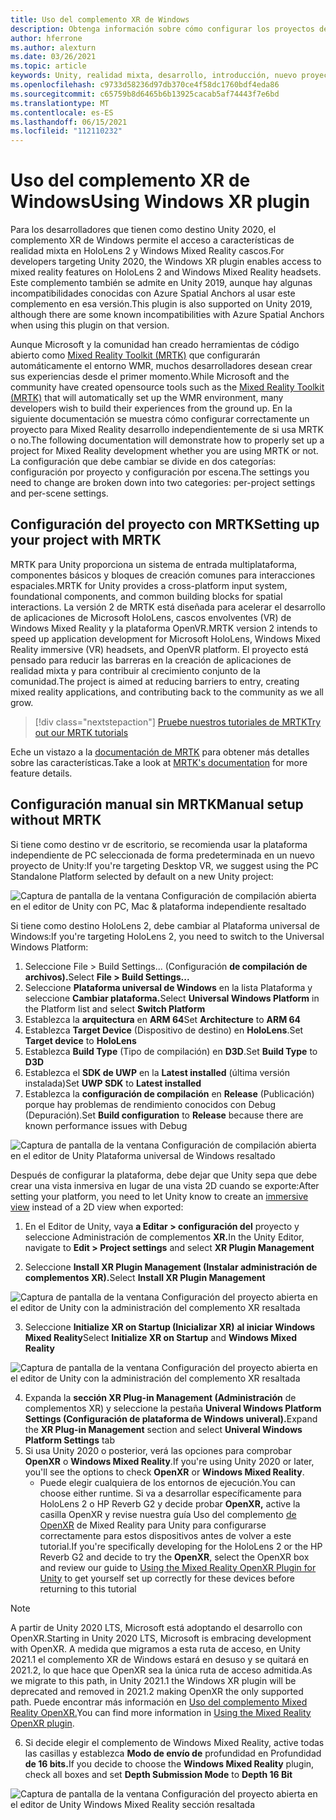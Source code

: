 ```yaml
---
title: Uso del complemento XR de Windows
description: Obtenga información sobre cómo configurar los proyectos de Unity con y sin MRTK mediante la compatibilidad con Windows XR.
author: hferrone
ms.author: alexturn
ms.date: 03/26/2021
ms.topic: article
keywords: Unity, realidad mixta, desarrollo, introducción, nuevo proyecto, Windows Mixed Reality, UWP, XR, rendimiento, heredado, mrtk, windows
ms.openlocfilehash: c9733d58236d97db370ce4f58dc1760bdf4eda86
ms.sourcegitcommit: c65759b8d6465b6b13925cacab5af74443f7e6bd
ms.translationtype: MT
ms.contentlocale: es-ES
ms.lasthandoff: 06/15/2021
ms.locfileid: "112110232"
---
```

# <a name="using-windows-xr-plugin"></a><span data-ttu-id="0b8b8-104">Uso del complemento XR de Windows</span><span class="sxs-lookup"><span data-stu-id="0b8b8-104">Using Windows XR plugin</span></span>

<span data-ttu-id="0b8b8-105">Para los desarrolladores que tienen como destino Unity 2020, el complemento XR de Windows permite el acceso a características de realidad mixta en HoloLens 2 y Windows Mixed Reality cascos.</span><span class="sxs-lookup"><span data-stu-id="0b8b8-105">For developers targeting Unity 2020, the Windows XR plugin enables access to mixed reality features on HoloLens 2 and Windows Mixed Reality headsets.</span></span>  <span data-ttu-id="0b8b8-106">Este complemento también se admite en Unity 2019, aunque hay algunas incompatibilidades conocidas con Azure Spatial Anchors al usar este complemento en esa versión.</span><span class="sxs-lookup"><span data-stu-id="0b8b8-106">This plugin is also supported on Unity 2019, although there are some known incompatibilities with Azure Spatial Anchors when using this plugin on that version.</span></span>

<span data-ttu-id="0b8b8-107">Aunque Microsoft y la comunidad han creado herramientas de código abierto como [Mixed Reality Toolkit (MRTK)](/windows/mixed-reality/mrtk-unity/configuration/usingupm) que configurarán automáticamente el entorno WMR, muchos desarrolladores desean crear sus experiencias desde el primer momento.</span><span class="sxs-lookup"><span data-stu-id="0b8b8-107">While Microsoft and the community have created opensource tools such as the [Mixed Reality Toolkit (MRTK)](/windows/mixed-reality/mrtk-unity/configuration/usingupm) that will automatically set up the WMR environment, many developers wish to build their experiences from the ground up.</span></span>  <span data-ttu-id="0b8b8-108">En la siguiente documentación se muestra cómo configurar correctamente un proyecto para Mixed Reality desarrollo independientemente de si usa MRTK o no.</span><span class="sxs-lookup"><span data-stu-id="0b8b8-108">The following documentation will demonstrate how to properly set up a project for Mixed Reality development whether you are using MRTK or not.</span></span>  <span data-ttu-id="0b8b8-109">La configuración que debe cambiar se divide en dos categorías: configuración por proyecto y configuración por escena.</span><span class="sxs-lookup"><span data-stu-id="0b8b8-109">The settings you need to change are broken down into two categories: per-project settings and per-scene settings.</span></span>

## <a name="setting-up-your-project-with-mrtk"></a><span data-ttu-id="0b8b8-110">Configuración del proyecto con MRTK</span><span class="sxs-lookup"><span data-stu-id="0b8b8-110">Setting up your project with MRTK</span></span>

<span data-ttu-id="0b8b8-111">MRTK para Unity proporciona un sistema de entrada multiplataforma, componentes básicos y bloques de creación comunes para interacciones espaciales.</span><span class="sxs-lookup"><span data-stu-id="0b8b8-111">MRTK for Unity provides a cross-platform input system, foundational components, and common building blocks for spatial interactions.</span></span> <span data-ttu-id="0b8b8-112">La versión 2 de MRTK está diseñada para acelerar el desarrollo de aplicaciones de Microsoft HoloLens, cascos envolventes (VR) de Windows Mixed Reality y la plataforma OpenVR.</span><span class="sxs-lookup"><span data-stu-id="0b8b8-112">MRTK version 2 intends to speed up application development for Microsoft HoloLens, Windows Mixed Reality immersive (VR) headsets, and OpenVR platform.</span></span> <span data-ttu-id="0b8b8-113">El proyecto está pensado para reducir las barreras en la creación de aplicaciones de realidad mixta y para contribuir al crecimiento conjunto de la comunidad.</span><span class="sxs-lookup"><span data-stu-id="0b8b8-113">The project is aimed at reducing barriers to entry, creating mixed reality applications, and contributing back to the community as we all grow.</span></span>

> [!div class="nextstepaction"]
> [<span data-ttu-id="0b8b8-114">Pruebe nuestros tutoriales de MRTK</span><span class="sxs-lookup"><span data-stu-id="0b8b8-114">Try out our MRTK tutorials</span></span>](./tutorials/mr-learning-base-02.md?tabs=winxr)

<span data-ttu-id="0b8b8-115">Eche un vistazo a la [documentación de MRTK](/windows/mixed-reality/mrtk-unity) para obtener más detalles sobre las características.</span><span class="sxs-lookup"><span data-stu-id="0b8b8-115">Take a look at [MRTK's documentation](/windows/mixed-reality/mrtk-unity) for more feature details.</span></span>

## <a name="manual-setup-without-mrtk"></a><span data-ttu-id="0b8b8-116">Configuración manual sin MRTK</span><span class="sxs-lookup"><span data-stu-id="0b8b8-116">Manual setup without MRTK</span></span>

<span data-ttu-id="0b8b8-117">Si tiene como destino vr de escritorio, se recomienda usar la plataforma independiente de PC seleccionada de forma predeterminada en un nuevo proyecto de Unity:</span><span class="sxs-lookup"><span data-stu-id="0b8b8-117">If you're targeting Desktop VR, we suggest using the PC Standalone Platform selected by default on a new Unity project:</span></span>

![Captura de pantalla de la ventana Configuración de compilación abierta en el editor de Unity con PC, Mac & plataforma independiente resaltado](images/wmr-config-img-3.png)

<span data-ttu-id="0b8b8-119">Si tiene como destino HoloLens 2, debe cambiar al Plataforma universal de Windows:</span><span class="sxs-lookup"><span data-stu-id="0b8b8-119">If you're targeting HoloLens 2, you need to switch to the Universal Windows Platform:</span></span>

1.  <span data-ttu-id="0b8b8-120">Seleccione File > Build Settings... (Configuración **de compilación de archivos).**</span><span class="sxs-lookup"><span data-stu-id="0b8b8-120">Select **File > Build Settings...**</span></span>
2.  <span data-ttu-id="0b8b8-121">Seleccione **Plataforma universal de Windows** en la lista Plataforma y seleccione **Cambiar plataforma.**</span><span class="sxs-lookup"><span data-stu-id="0b8b8-121">Select **Universal Windows Platform** in the Platform list and select **Switch Platform**</span></span>
3.  <span data-ttu-id="0b8b8-122">Establezca la **arquitectura** en **ARM 64**</span><span class="sxs-lookup"><span data-stu-id="0b8b8-122">Set **Architecture** to **ARM 64**</span></span>
4.  <span data-ttu-id="0b8b8-123">Establezca **Target Device** (Dispositivo de destino) en **HoloLens**.</span><span class="sxs-lookup"><span data-stu-id="0b8b8-123">Set **Target device** to **HoloLens**</span></span>
5.  <span data-ttu-id="0b8b8-124">Establezca **Build Type** (Tipo de compilación) en **D3D**.</span><span class="sxs-lookup"><span data-stu-id="0b8b8-124">Set **Build Type** to **D3D**</span></span>
6.  <span data-ttu-id="0b8b8-125">Establezca el **SDK de UWP** en la **Latest installed** (última versión instalada)</span><span class="sxs-lookup"><span data-stu-id="0b8b8-125">Set **UWP SDK** to **Latest installed**</span></span>
7.  <span data-ttu-id="0b8b8-126">Establezca la **configuración de compilación** en **Release** (Publicación) porque hay problemas de rendimiento conocidos con Debug (Depuración).</span><span class="sxs-lookup"><span data-stu-id="0b8b8-126">Set **Build configuration** to **Release** because there are known performance issues with Debug</span></span>

![Captura de pantalla de la ventana Configuración de compilación abierta en el editor de Unity Plataforma universal de Windows resaltado](images/wmr-config-img-4.png)

<span data-ttu-id="0b8b8-128">Después de configurar la plataforma, debe dejar [](../../design/app-views.md) que Unity sepa que debe crear una vista inmersiva en lugar de una vista 2D cuando se exporte:</span><span class="sxs-lookup"><span data-stu-id="0b8b8-128">After setting your platform, you need to let Unity know to create an [immersive view](../../design/app-views.md) instead of a 2D view when exported:</span></span>

1. <span data-ttu-id="0b8b8-129">En el Editor de Unity, vaya **a Editar > configuración del** proyecto y seleccione Administración de complementos **XR.**</span><span class="sxs-lookup"><span data-stu-id="0b8b8-129">In the Unity Editor, navigate to **Edit > Project settings** and select **XR Plugin Management**</span></span>

2. <span data-ttu-id="0b8b8-130">Seleccione **Install XR Plugin Management (Instalar administración de complementos XR).**</span><span class="sxs-lookup"><span data-stu-id="0b8b8-130">Select **Install XR Plugin Management**</span></span>

![Captura de pantalla de la ventana Configuración del proyecto abierta en el editor de Unity con la administración del complemento XR resaltada](images/wmr-config-img-5.png)

3. <span data-ttu-id="0b8b8-132">Seleccione **Initialize XR on Startup (Inicializar XR)** **al iniciar Windows Mixed Reality**</span><span class="sxs-lookup"><span data-stu-id="0b8b8-132">Select **Initialize XR on Startup** and **Windows Mixed Reality**</span></span>

![Captura de pantalla de la ventana Configuración del proyecto abierta en el editor de Unity con la administración del complemento XR resaltada](images/wmr-config-img-7.png)

4. <span data-ttu-id="0b8b8-134">Expanda la **sección XR Plug-in Management (Administración** de complementos XR) y seleccione la pestaña **Univeral Windows Platform Settings (Configuración de plataforma de Windows univeral).**</span><span class="sxs-lookup"><span data-stu-id="0b8b8-134">Expand the **XR Plug-in Management** section and select **Univeral Windows Platform Settings** tab</span></span>
5. <span data-ttu-id="0b8b8-135">Si usa Unity 2020 o posterior, verá las opciones para comprobar **OpenXR** o **Windows Mixed Reality**.</span><span class="sxs-lookup"><span data-stu-id="0b8b8-135">If you're using Unity 2020 or later, you'll see the options to check **OpenXR** or **Windows Mixed Reality**.</span></span> 
    * <span data-ttu-id="0b8b8-136">Puede elegir cualquiera de los entornos de ejecución.</span><span class="sxs-lookup"><span data-stu-id="0b8b8-136">You can choose either runtime.</span></span>  <span data-ttu-id="0b8b8-137">Si va a desarrollar específicamente para HoloLens 2 o HP Reverb G2 y decide probar **OpenXR,** active la casilla OpenXR y revise nuestra guía Uso del complemento [de OpenXR](openxr-getting-started.md) de Mixed Reality para Unity para configurarse correctamente para estos dispositivos antes de volver a este tutorial.</span><span class="sxs-lookup"><span data-stu-id="0b8b8-137">If you're specifically developing for the HoloLens 2 or the HP Reverb G2 and decide to try the **OpenXR**, select the OpenXR box and review our guide to [Using the Mixed Reality OpenXR Plugin for Unity](openxr-getting-started.md) to get yourself set up correctly for these devices before returning to this tutorial</span></span>

> [!NOTE]
> <span data-ttu-id="0b8b8-138">A partir de Unity 2020 LTS, Microsoft está adoptando el desarrollo con OpenXR.</span><span class="sxs-lookup"><span data-stu-id="0b8b8-138">Starting in Unity 2020 LTS, Microsoft is embracing development with OpenXR.</span></span>  <span data-ttu-id="0b8b8-139">A medida que migramos a esta ruta de acceso, en Unity 2021.1 el complemento XR de Windows estará en desuso y se quitará en 2021.2, lo que hace que OpenXR sea la única ruta de acceso admitida.</span><span class="sxs-lookup"><span data-stu-id="0b8b8-139">As we migrate to this path, in Unity 2021.1 the Windows XR plugin will be deprecated and removed in 2021.2 making OpenXR the only supported path.</span></span> <span data-ttu-id="0b8b8-140">Puede encontrar más información en [Uso del complemento Mixed Reality OpenXR.](openxr-getting-started.md)</span><span class="sxs-lookup"><span data-stu-id="0b8b8-140">You can find more information in [Using the Mixed Reality OpenXR plugin](openxr-getting-started.md).</span></span>

6. <span data-ttu-id="0b8b8-141">Si decide elegir  el complemento de Windows Mixed Reality, active todas las casillas y establezca **Modo de envío de** profundidad en Profundidad **de 16 bits.**</span><span class="sxs-lookup"><span data-stu-id="0b8b8-141">If you decide to choose the **Windows Mixed Reality** plugin, check all boxes and set **Depth Submission Mode** to **Depth 16 Bit**</span></span>

![Captura de pantalla de la ventana Configuración del proyecto abierta en el editor de Unity Windows Mixed Reality sección resaltada](images/wmr-config-img-8.png)